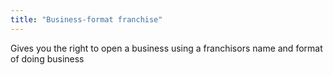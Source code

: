 ```yaml
---
title: "Business-format franchise"
---
```

Gives you the right to open a business using a franchisors name and format of doing business

